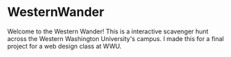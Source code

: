 # WesternWander
Welcome to the Western Wander! This is a interactive scavenger hunt across the Western Washington University's campus. I made this for a final project for a web design class at WWU. 
#
